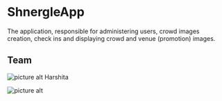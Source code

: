 # ShnergleApp
The application, responsible for administering users, crowd images creation, check ins and displaying crowd and venue (promotion) images.

## Team

![picture alt](http://hashtagpopculture.com/wp-content/uploads/2013/02/consuelaa.png "Adam") 
Harshita


![picture alt](http://www.featurepics.com/FI/Thumb300/20110726/Bugs-1952144.jpg "Stian")
